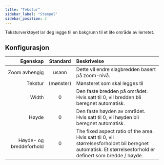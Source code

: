 ```yaml
---
title: "Tekstur"
sidebar_label: "Stempel"
sidebar_position: 3
---
```


Teksturverktøyet lar deg legge til en bakgrunn til et lite område av lerretet.

## Konfigurasjon

|                Egenskap | Standard  | Beskrivelse                                                                                                                                                |
| -----------------------:|:---------:|:---------------------------------------------------------------------------------------------------------------------------------------------------------- |
|           Zoom avhengig |   usann   | Dette vil endre slagbredden basert på zoom-nivå.                                                                                                           |
|                 Tekstur | (mønster) | Mønsteret som skal legges til                                                                                                                              |
|                   Width |     0     | Den faste bredden på området. Hvis satt til 0, vil bredden bli beregnet automatisk.                                                                        |
|                   Høyde |     0     | Den faste høyden av området. Hvis satt til 0, vil høyden bli beregnet automatisk.                                                                          |
| Høyde- og breddeforhold |     0     | The fixed aspect ratio of the area. Hvis satt til 0, vil størrelsesforholdet bli beregnet automatisk. Et størrelsesforhold er definert som bredde / høyde. |
